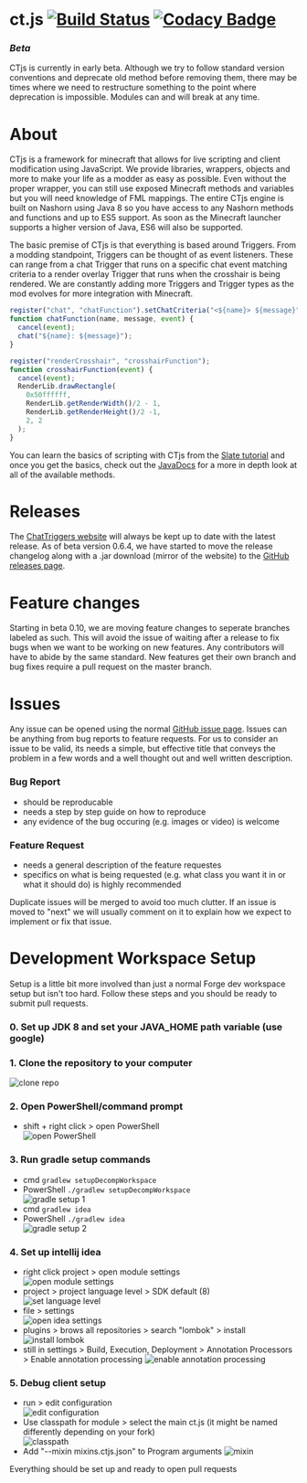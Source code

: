 # ct.js [![Build Status](https://travis-ci.org/ChatTriggers/ct.js.svg?branch=master)](https://travis-ci.org/ChatTriggers/ct.js) [![Codacy Badge](https://api.codacy.com/project/badge/Grade/f3bccfe6845d4f6b8733c3948314ea95)](https://www.codacy.com/app/FalseHonesty/ct.js?utm_source=github.com&amp;utm_medium=referral&amp;utm_content=ChatTriggers/ct.js&amp;utm_campaign=Badge_Grade)
### *Beta*
CTjs is currently in early beta. Although we try to follow standard version conventions and deprecate old method before removing them, there may be times where we need to restructure something to the point where deprecation is impossible. Modules can and will break at any  time.

# About
CTjs is a framework for minecraft that allows for live scripting and client modification using JavaScript. We provide libraries, wrappers, objects and more to make your life as a modder as easy as possible. Even without the proper wrapper, you can still use exposed Minecraft methods and variables but you will need knowledge of FML mappings. The entire CTjs engine is built on Nashorn using Java 8 so you have access to any Nashorn methods and functions and up to ES5 support. As soon as the Minecraft launcher supports a higher version of Java, ES6 will also be supported.

The basic premise of CTjs is that everything is based around Triggers. From a modding standpoint, Triggers can be thought of as event listeners. These can range from a chat Trigger that runs on a specific chat event matching criteria to a render overlay Trigger that runs when the crosshair is being rendered. We are constantly adding more Triggers and Trigger types as the mod evolves for more integration with Minecraft.
```JavaScript
register("chat", "chatFunction").setChatCriteria("<${name}> ${message}");
function chatFunction(name, message, event) {
  cancel(event);
  chat("${name}: ${message}");
}

register("renderCrosshair", "crosshairFunction");
function crosshairFunction(event) {
  cancel(event);
  RenderLib.drawRectangle(
    0x50ffffff,
    RenderLib.getRenderWidth()/2 - 1,
    RenderLib.getRenderHeight()/2 -1,
    2, 2
  );
}
```

You can learn the basics of scripting with CTjs from the [Slate tutorial](https://www.chattriggers.com/slate/) and once you get the basics, check out the [JavaDocs](https://www.chattriggers.com/javadocs/) for a more in depth look at all of the available methods. 

# Releases
The [ChatTriggers website](https://www.chattriggers.com/) will always be kept up to date with the latest release. As of beta version 0.6.4, we have started to move the release changelog along with a .jar download (mirror of the website) to the [GitHub releases page](https://github.com/ChatTriggers/ct.js/releases).

# Feature changes
Starting in beta 0.10, we are moving feature changes to seperate branches labeled as such. This will avoid the issue of waiting after a release to fix bugs when we want to be working on new features. Any contributors will have to abide by the same standard. New features get their own branch and bug fixes require a pull request on the master branch.

# Issues
Any issue can be opened using the normal [GitHub issue page](https://github.com/ChatTriggers/ct.js/issues). Issues can be anything from bug reports to feature requests. For us to consider an issue to be valid, its needs a simple, but effective title that conveys the problem in a few words and a well thought out and well written description.
### Bug Report
- should be reproducable 
- needs a step by step guide on how to reproduce
- any evidence of the bug occuring (e.g. images or video) is welcome
### Feature Request
- needs a general description of the feature requestes
- specifics on what is being requested (e.g. what class you want it in or what it should do) is highly recommended

Duplicate issues will be merged to avoid too much clutter. If an issue is moved to "next" we will usually comment on it to explain how we expect to implement or fix that issue.

# Development Workspace Setup
Setup is a little bit more involved than just a normal Forge dev workspace setup but isn't too hard. Follow these steps and you should be ready to submit pull requests.

### 0. Set up JDK 8 and set your JAVA_HOME path variable (use google)
### 1. Clone the repository to your computer<br>
![clone repo](http://i66.tinypic.com/9jdlp5.png)
### 2. Open PowerShell/command prompt
  - shift + right click > open PowerShell<br>
![open PowerShell](http://i65.tinypic.com/mszjnk.png)
### 3. Run gradle setup commands
  - cmd         `gradlew setupDecompWorkspace`
  - PowerShell  `./gradlew setupDecompWorkspace`<br>
![gradle setup 1](http://i66.tinypic.com/dsk5f.png)
  - cmd         `gradlew idea`
  - PowerShell  `./gradlew idea`<br>
![gradle setup 2](http://i64.tinypic.com/2nqf8rp.png)
### 4. Set up intellij idea
  - right click project > open module settings<br>
![open module settings](http://i67.tinypic.com/3348306.png)
  - project > project language level > SDK default (8)<br>
![set language level](http://i66.tinypic.com/2rormrn.png)
  - file > settings<br>
![open idea settings](http://i65.tinypic.com/35bco0h.png)
  - plugins > brows all repositories > search "lombok" > install<br>
![install lombok](http://i67.tinypic.com/t8sv2p.png)
  - still in settings > Build, Execution, Deployment > Annotation Processors > Enable annotation processing
![enable annotation processing](http://i66.tinypic.com/676slz.png)
### 5. Debug client setup
  - run > edit configuration<br>
![edit configuration](http://i65.tinypic.com/t6yq7b.png)
  - Use classpath for module > select the main ct.js (it might be named differently depending on your fork)<br>
![classpath](http://i67.tinypic.com/15z34fd.png)
  - Add "--mixin mixins.ctjs.json" to Program arguments
![mixin](https://i.imgur.com/CLpJvmA.png)

Everything should be set up and ready to open pull requests
